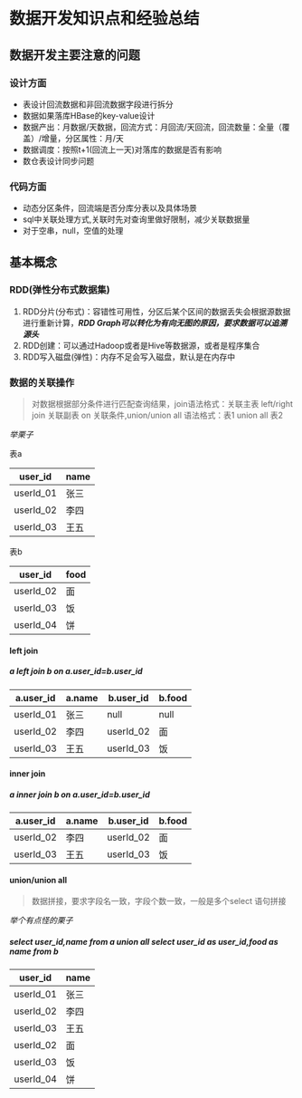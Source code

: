 # 数据开发知识点和经验总结

## 数据开发主要注意的问题

### 设计方面
+ 表设计回流数据和非回流数据字段进行拆分
+ 数据如果落库HBase的key-value设计
+ 数据产出：月数据/天数据，回流方式：月回流/天回流，回流数量：全量（覆盖）/增量，分区属性：月/天
+ 数据调度：按照t+1(回流上一天)对落库的数据是否有影响
+ 数仓表设计同步问题
### 代码方面
+ 动态分区条件，回流端是否分库分表以及具体场景
+ sql中关联处理方式,关联时先对查询里做好限制，减少关联数据量
+ 对于空串，null，空值的处理

## 基本概念

### RDD(弹性分布式数据集)

1. RDD分片(分布式)：容错性可用性，分区后某个区间的数据丢失会根据源数据进行重新计算，***RDD Graph可以转化为有向无图的原因，要求数据可以追溯源头***
2. RDD创建：可以通过Hadoop或者是Hive等数据源，或者是程序集合
3. RDD写入磁盘(弹性)：内存不足会写入磁盘，默认是在内存中

### 数据的关联操作
>对数据根据部分条件进行匹配查询结果，join语法格式：关联主表 left/right join 关联副表 on  关联条件,union/union all 语法格式：表1 union all 表2

*举栗子*

表a

| user_id   | name |
| --------- | ---- |
| userId_01 | 张三 |
| userId_02 | 李四 |
| userId_03 | 王五 |

表b

| user_id   | food |
| --------- | ---- |
| userId_02 | 面   |
| userId_03 | 饭   |
| userId_04 | 饼   |

#### left join

##### a left join b on a.user_id=b.user_id

| a.user_id | a.name | b.user_id | b.food |
| --------- | ------ | --------- | ------ |
| userId_01 | 张三   | null      | null   |
| userId_02 | 李四   | userId_02 | 面     |
| userId_03 | 王五   | userId_03 | 饭     |

#### inner join

##### a inner join b on a.user_id=b.user_id

| a.user_id | a.name | b.user_id | b.food |
| --------- | ------ | --------- | ------ |
| userId_02 | 李四   | userId_02 | 面     |
| userId_03 | 王五   | userId_03 | 饭     |

#### union/union all

>数据拼接，要求字段名一致，字段个数一致，一般是多个select 语句拼接

*举个有点怪的栗子*

##### select user_id,name from a union all select user_id as user_id,food as name from b

| user_id   | name |
| --------- | ---- |
| userId_01 | 张三 |
| userId_02 | 李四 |
| userId_03 | 王五 |
| userId_02 | 面   |
| userId_03 | 饭   |
| userId_04 | 饼   |



